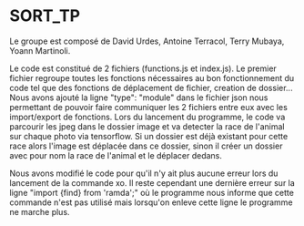 # SORT_TP
Le groupe est composé de David Urdes, Antoine Terracol, Terry Mubaya, Yoann Martinoli.

Le code est constitué de 2 fichiers (functions.js et index.js).
Le premier fichier regroupe toutes les fonctions nécessaires au bon fonctionnement du code tel que des fonctions de déplacement de fichier, creation de dossier...
Nous avons ajouté la ligne  "type": "module" dans le fichier json nous permettant de pouvoir faire communiquer les 2 fichiers entre eux avec les import/export de fonctions.
Lors du lancement du programme, le code va parcourir les jpeg dans le dossier image et va detecter la race de l'animal sur chaque photo via tensorflow.
Si un dossier est déjà existant pour cette race alors l'image est déplacée dans ce dossier, sinon il créer un dossier avec pour nom la race de l'animal et le déplacer dedans.

Nous avons modifié le code pour qu'il n'y ait plus aucune erreur lors du lancement de la commande xo. 
Il reste cependant une dernière erreur sur la ligne "import {find} from 'ramda';" 
où le programme nous informe que cette commande n'est pas utilisé mais lorsqu'on enleve cette ligne le programme ne marche plus.
